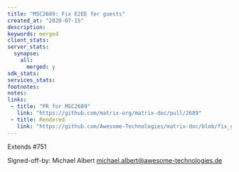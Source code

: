 ```yaml
---
title: "MSC2689: Fix E2EE for guests"
created_at: "2020-07-15"
description:
keywords: merged
client_stats:
server_stats:
  synapse:
    all:
      merged: y
sdk_stats:
services_stats:
footnotes:
notes:
links:
 - title: "PR for MSC2689"
   link: "https://github.com/matrix-org/matrix-doc/pull/2689"
 - title: Rendered
   link: "https://github.com/Awesome-Technologies/matrix-doc/blob/fix_guest_e2ee/proposals/2689-fix-e2ee-for-guests.md"
---
```


Extends #751

Signed-off-by: Michael Albert <michael.albert@awesome-technologies.de>
